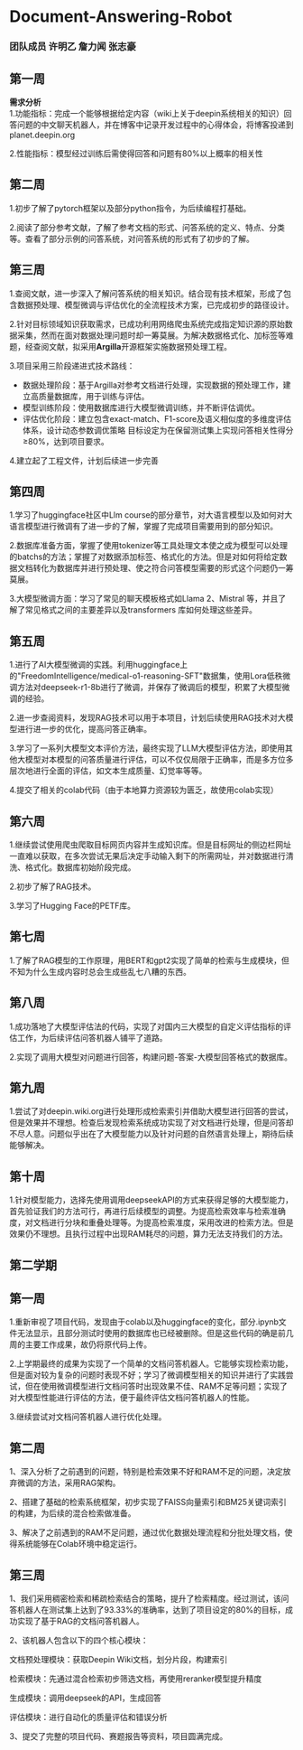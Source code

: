 # Document-Answering-Robot

### 团队成员 许明乙   詹力闻   张志豪

## 第一周

**需求分析**  
1.功能指标：完成一个能够根据给定内容（wiki上关于deepin系统相关的知识）回答问题的中文聊天机器人，并在博客中记录开发过程中的心得体会，将博客投递到planet.deepin.org

2.性能指标：模型经过训练后需使得回答和问题有80%以上概率的相关性

## 第二周

1.初步了解了pytorch框架以及部分python指令，为后续编程打基础。

2.阅读了部分参考文献，了解了参考文档的形式、问答系统的定义、特点、分类等。查看了部分示例的问答系统，对问答系统的形式有了初步的了解。

## 第三周

1.查阅文献，进一步深入了解问答系统的相关知识。结合现有技术框架，形成了包含数据预处理、模型微调与评估优化的全流程技术方案，已完成初步的路径设计。

2.针对目标领域知识获取需求，已成功利用网络爬虫系统完成指定知识源的原始数据采集，然而在面对数据处理问题时却一筹莫展。为解决数据格式化、加标签等难题，经查阅文献，拟采用**Argilla**开源框架实施数据预处理工程。

3.项目采用三阶段递进式技术路线：

* 数据处理阶段：基于Argilla对参考文档进行处理，实现数据的预处理工作，建立高质量数据库，用于训练与评估。
* 模型训练阶段：使用数据库进行大模型微调训练，并不断评估调优。
* 评估优化阶段：建立包含exact-match、F1-score及语义相似度的多维度评估体系，设计动态参数调优策略
  目标设定为在保留测试集上实现问答相关性得分≥80%，达到项目要求。

4.建立起了工程文件，计划后续进一步完善

## 第四周

1.学习了huggingface社区中Llm course的部分章节，对大语言模型以及如何对大语言模型进行微调有了进一步的了解，掌握了完成项目需要用到的部分知识。

2.数据库准备方面，掌握了使用tokenizer等工具处理文本使之成为模型可以处理的batchs的方法；掌握了对数据添加标签、格式化的方法。但是对如何将给定数据文档转化为数据库并进行预处理、使之符合问答模型需要的形式这个问题仍一筹莫展。

3.大模型微调方面：学习了常见的聊天模板格式如Llama 2、Mistral 等，并且了解了常见格式之间的主要差异以及transformers 库如何处理这些差异。



## 第五周

1.进行了AI大模型微调的实践。利用huggingface上的"FreedomIntelligence/medical-o1-reasoning-SFT"数据集，使用Lora低秩微调方法对deepseek-r1-8b进行了微调，并保存了微调后的模型，积累了大模型微调的经验。

2.进一步查阅资料，发现RAG技术可以用于本项目，计划后续使用RAG技术对大模型进行进一步的优化，提高问答正确率。

3.学习了一系列大模型文本评价方法，最终实现了LLM大模型评估方法，即使用其他大模型对本模型的问答质量进行评估，可以不仅仅局限于正确率，而是多方位多层次地进行全面的评估，如文本生成质量、幻觉率等等。

4.提交了相关的colab代码（由于本地算力资源较为匮乏，故使用colab实现）



## 第六周

1.继续尝试使用爬虫爬取目标网页内容并生成知识库。但是目标网址的侧边栏网址一直难以获取，在多次尝试无果后决定手动输入剩下的所需网址，并对数据进行清洗、格式化。数据库初始阶段完成。

2.初步了解了RAG技术。

3.学习了Hugging Face的PETF库。



## 第七周

1.了解了RAG模型的工作原理，用BERT和gpt2实现了简单的检索与生成模块，但不知为什么生成内容时总会生成些乱七八糟的东西。

## 第八周

1.成功落地了大模型评估法的代码，实现了对国内三大模型的自定义评估指标的评估工作，为后续评估问答机器人铺平了道路。

2.实现了调用大模型对问题进行回答，构建问题-答案-大模型回答格式的数据库。

## 第九周

1.尝试了对deepin.wiki.org进行处理形成检索索引并借助大模型进行回答的尝试，但是效果并不理想。检查后发现检索系统成功实现了对文档进行处理，但是问答却不尽人意。问题似乎出在了大模型能力以及针对问题的自然语言处理上，期待后续能够解决。

## 第十周

1.针对模型能力，选择先使用调用deepseekAPI的方式来获得足够的大模型能力，首先验证我们的方法可行，再进行后续模型的调整。为提高检索效率与检索准确度，对文档进行分块和重叠处理等。为提高检索准度，采用改进的检索方法。但是效果仍不理想。且执行过程中出现RAM耗尽的问题，算力无法支持我们的方法。

## 第二学期

## 第一周

1.重新审视了项目代码，发现由于colab以及huggingface的变化，部分.ipynb文件无法显示，且部分测试时使用的数据库也已经被删除。但是这些代码的确是前几周的主要工作成果，故仍将原代码上传。

2.上学期最终的成果为实现了一个简单的文档问答机器人。它能够实现检索功能，但是面对较为复杂的问题时表现不好；学习了微调模型相关的知识并进行了实践尝试，但在使用微调模型进行文档问答时出现效果不佳、RAM不足等问题；实现了对大模型性能进行评估的方法，便于最终评估文档问答机器人的性能。

3.继续尝试对文档问答机器人进行优化处理。

## 第二周

1、深入分析了之前遇到的问题，特别是检索效果不好和RAM不足的问题，决定放弃微调的方法，采用RAG架构。

2、搭建了基础的检索系统框架，初步实现了FAISS向量索引和BM25关键词索引的构建，为后续的混合检索做准备。

3、解决了之前遇到的RAM不足问题，通过优化数据处理流程和分批处理文档，使得系统能够在Colab环境中稳定运行。

## 第三周

1、我们采用稠密检索和稀疏检索结合的策略，提升了检索精度。经过测试，该问答机器人在测试集上达到了93.33%的准确率，达到了项目设定的80%的目标，成功实现了基于RAG的文档问答机器人。

2、该机器人包含以下的四个核心模块：

文档预处理模块：获取Deepin Wiki文档，划分片段，构建索引

检索模块：先通过混合检索初步筛选文档，再使用reranker模型提升精度

生成模块：调用deepseek的API，生成回答

评估模块：进行自动化的质量评估和错误分析

3、提交了完整的项目代码、赛题报告等资料，项目圆满完成。

